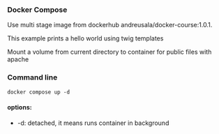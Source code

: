 ### Docker Compose
Use multi stage image from dockerhub andreusala/docker-course:1.0.1.

This example prints a hello world using twig templates 

Mount a volume from current directory to container for public files with apache   

### Command line

```shell
docker compose up -d
```

#### options: 
* -d: detached, it means runs container in background